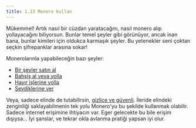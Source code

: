 ```yaml
---
title: 1.13 Monero kullan
---
```


Mükemmel!  Artık nasıl bir cüzdan yaratacağını, nasıl monero alıp
yollayacağını biliyorsun.  Bunlar temel şeyler gibi görünüyor, ancak
inan bana, bunlar kimileri için oldukca karmaşık şeyler.  Bu
yetenekler seni çoktan seçkin şifrepanklar arasına sokar!

Monerolarınla yapabileceğin bazı şeyler:
- [Bir şeyler satın al](1.14_buy_with_monero.md)
- [Bahşiş al veya yolla](1.15_tip_monero.md)
- [Hayır işlerine yolla](1.17_donate_monero.md)
- [Sevdiklerine ver](1.16_gift_monero.md)

Veya, sadece elinde de tutabilirsin, [gizlice ve
güvenli](1.05_seed_storage.md).  İleride elindeki zenginliği
saklayabilmenin tek yolu Monero'yu bu şekilde kullanmak olabilir.
Sadece internet erişimine ihtiyacın var.  Eger gelecekte bu bile
erişim dışıysa...  İyi şanslar, ve tekrar okla avlanma pratiği yapsan
iyi olur.

